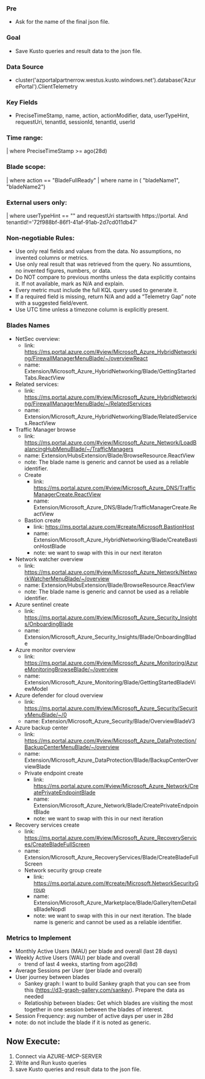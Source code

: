 ### Pre
- Ask for the name of the final json file.

### Goal
- Save Kusto queries and result data to the json file.

### Data Source
- cluster('azportalpartnerrow.westus.kusto.windows.net').database('AzurePortal').ClientTelemetry 

### Key Fields
- PreciseTimeStamp, name, action, actionModifier, data, userTypeHint, requestUri, tenantId, sessionId, tenantId, userId

### Time range: 
| where PreciseTimeStamp >= ago(28d)

### Blade scope: 
| where action == "BladeFullReady"
| where name in ( "bladeName1", "bladeName2") 

### External users only:
| where userTypeHint == "" and requestUri startswith https://portal. And tenantId!='72f988bf-86f1-41af-91ab-2d7cd011db47'

### Non-negotiable Rules:
- Use only real fields and values from the data. No assumptions, no invented columns or metrics.
- Use only real result that was retrieved from the query. No assumtions, no invented figures, numbers, or data. 
- Do NOT compare to previous months unless the data explicitly contains it. If not available, mark as N/A and explain.
- Every metric must include the full KQL query used to generate it.
- If a required field is missing, return N/A and add a “Telemetry Gap” note with a suggested field/event.
- Use UTC time unless a timezone column is explicitly present.


### Blades Names
- NetSec overview:
    - link: https://ms.portal.azure.com/#view/Microsoft_Azure_HybridNetworking/FirewallManagerMenuBlade/~/overviewReact
    - name: Extension/Microsoft_Azure_HybridNetworking/Blade/GettingStartedTabs.ReactView
- Related services:
    - link: https://ms.portal.azure.com/#view/Microsoft_Azure_HybridNetworking/FirewallManagerMenuBlade/~/RelatedServices
    - name: Extension/Microsoft_Azure_HybridNetworking/Blade/RelatedServices.ReactView
- Traffic Manager browse
    - link: https://ms.portal.azure.com/#view/Microsoft_Azure_Network/LoadBalancingHubMenuBlade/~/TrafficManagers
    - name: Extension/HubsExtension/Blade/BrowseResource.ReactView
    - note: The blade name is generic and cannot be used as a reliable identifier.
    - Create
        - link: https://ms.portal.azure.com/#view/Microsoft_Azure_DNS/TrafficManagerCreate.ReactView 
        - name: Extension/Microsoft_Azure_DNS/Blade/TrafficManagerCreate.ReactView
    - Bastion create
        - link: https://ms.portal.azure.com/#create/Microsoft.BastionHost
        - name: Extension/Microsoft_Azure_HybridNetworking/Blade/CreateBastionHostBlade
        - note: we want to swap with this in our next iteraton
- Network watcher overview 
    - link: https://ms.portal.azure.com/#view/Microsoft_Azure_Network/NetworkWatcherMenuBlade/~/overview
    - name: Extension/HubsExtension/Blade/BrowseResource.ReactView
    - note: The blade name is generic and cannot be used as a reliable identifier.
- Azure sentinel create 
    - link: https://ms.portal.azure.com/#view/Microsoft_Azure_Security_Insights/OnboardingBlade
    - name: Extension/Microsoft_Azure_Security_Insights/Blade/OnboardingBlade
- Azure monitor overview 
    - link: https://ms.portal.azure.com/#view/Microsoft_Azure_Monitoring/AzureMonitoringBrowseBlade/~/overview
    - name: Extension/Microsoft_Azure_Monitoring/Blade/GettingStartedBladeViewModel
- Azure defender for cloud overview 
    - link: https://ms.portal.azure.com/#view/Microsoft_Azure_Security/SecurityMenuBlade/~/0
    - name: Extension/Microsoft_Azure_Security/Blade/OverviewBladeV3
- Azure backup center
    - link: https://ms.portal.azure.com/#view/Microsoft_Azure_DataProtection/BackupCenterMenuBlade/~/overview
    - name: Extension/Microsoft_Azure_DataProtection/Blade/BackupCenterOverviewBlade
    - Private endpoint create
        - link: https://ms.portal.azure.com/#view/Microsoft_Azure_Network/CreatePrivateEndpointBlade
        - name: Extension/Microsoft_Azure_Network/Blade/CreatePrivateEndpointBlade
        - note: we want to swap with this in our next iteration
- Recovery services create
    - link: https://ms.portal.azure.com/#view/Microsoft_Azure_RecoveryServices/CreateBladeFullScreen
    - name: Extension/Microsoft_Azure_RecoveryServices/Blade/CreateBladeFullScreen
    - Network security group create
        - link: https://ms.portal.azure.com/#create/Microsoft.NetworkSecurityGroup
        - name: Extension/Microsoft_Azure_Marketplace/Blade/GalleryItemDetailsBladeNopdl
        - note: we want to swap with this in our next iteration. The blade name is generic and cannot be used as a reliable identifier.



### Metrics to Implement
- Monthly Active Users (MAU) per blade and overall (last 28 days)
- Weekly Active Users (WAU) per blade and overall
    - trend of last 4 weeks, starting from ago(28d)
- Average Sessions per User (per blade and overall)
- User journey between blades
    - Sankey graph: I want to build Sankey graph that you can see from this (https://d3-graph-gallery.com/sankey). Prepare the data as needed
    - Relatioship between blades: Get which blades are visiting the most together in one session between the blades of interest. 
- Session Frequency: avg number of active days per user in 28d
- note: do not include the blade if it is noted as generic.


## Now Execute:
1. Connect via AZURE-MCP-SERVER
2. Write and Run kusto queries 
3. save Kusto queries and result data to the json file.
